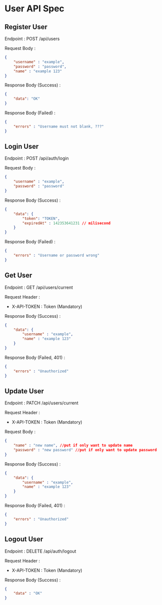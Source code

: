 # User API Spec

## Register User

Endpoint : POST /api/users

Request Body :

```json
{
    "username" : "example",
    "password" : "password",
    "name" : "example 123"
}
```

Response Body (Success) :

```json
{
    "data": "OK"
}
```

Response Body (Failed) :

```json
{
    "errors" : "Username must not blank, ???"
}
```

## Login User

Endpoint : POST /api/auth/login

Request Body :

```json
{
    "username" : "example",
    "password" : "password"
}
```

Response Body (Success) :

```json
{
    "data": {
        "token": "TOKEN",
        "expiredAt" : 142353641231 // milisecond
    }
}
```

Response Body (Failed) :

```json
{
    "errors" : "Username or password wrong"
}
```

## Get User

Endpoint : GET /api/users/current

Request Header :

- X-API-TOKEN : Token (Mandatory)

Response Body (Success) :

```json
{
    "data": {
        "username" : "example",
        "name" : "example 123"
    }
}
```

Response Body (Failed, 401) :

```json
{
    "errors" : "Unauthorized"
}
```

## Update User

Endpoint : PATCH /api/users/current

Request Header :

- X-API-TOKEN : Token (Mandatory)

Request Body :

```json
{
    "name" : "new name", //put if only want to update name
    "password" : "new password" //put if only want to update password
}
```

Response Body (Success) :

```json
{
    "data": {
        "username" : "example",
        "name" : "example 123"
    }
}
```

Response Body (Failed, 401) :

```json
{
    "errors" : "Unauthorized"
}
```

## Logout User

Endpoint : DELETE /api/auth/logout

Request Header :

- X-API-TOKEN : Token (Mandatory)

Response Body (Success) :

```json
{
    "data" : "OK"
}
```